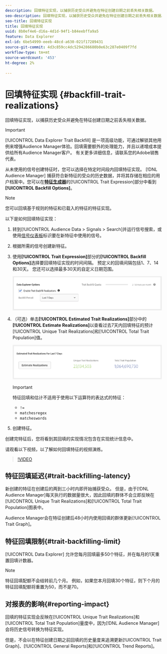 ```yaml
---
description: 回填特征实现，以捕获历史受众并避免在特征创建日期之前丢失相关数据。
seo-description: 回填特征实现，以捕获历史受众并避免在特征创建日期之前丢失相关数据。
seo-title: 回填特征实现
title: 回填特征实现
uuid: 8b0ef4e6-d16a-4d1d-94f1-b84eebffa9a5
feature: Data Explorer
exl-id: 6be54999-eeeb-48cd-a630-021f17289431
source-git-commit: 4d3c859cc4dc5294286680b0e63c287e0409f7fd
workflow-type: tm+mt
source-wordcount: '453'
ht-degree: 2%

---
```


# 回填特征实现 {#backfill-trait-realizations}

回填特征实现，以捕获历史受众并避免在特征创建日期之前丢失相关数据。

>[!IMPORTANT]
>
>[!UICONTROL Data Explorer Trait Backfill] 是一项高级功能，可通过解锁其他用例来增强Audience Manager体验。回填需要额外的处理能力，并且以递增成本提供给所有Audience Manager客户。 有关更多详细信息，请联系您的Adobe销售代表。

从未使用的信号创建特征时，您可以选择在特定时间段内回填特征实现。 [!DNL Audience Manager] 捕获符合新特征的受众的历史数据，并将其存储在相应的用户档案中。您可以在&#x200B;**[特征生成器](../../features/traits/about-trait-builder.md)**&#x200B;的[!UICONTROL Trait Expression]部分中看到&#x200B;**[!UICONTROL Backfill Options]**。

>[!NOTE]
>
>您可以回填基于规则的特征和已载入的特征的特征实现。

以下是如何回填特征实现：

1. 转到[!UICONTROL Audience Data > Signals > Search]并运行信号搜索，或使用[信号仪表板](../../features/data-explorer/data-explorer-signals-dashboard.md)标识要在新特征中使用的信号。
1. 根据所需的信号创建新特征。
1. 使用&#x200B;**[!UICONTROL Trait Expression]**&#x200B;部分的&#x200B;**[!UICONTROL Backfill Options]**&#x200B;选择要回填特征实现的时间间隔。 预定义的回填间隔包括1、7、14和30天。 您还可以选择最多30天的自定义日期范围。

   ![特征回填](assets/signals-trait-backfill.png)

1. （可选）单击&#x200B;**[!UICONTROL Estimated Trait Realizations]**&#x200B;部分中的&#x200B;**[!UICONTROL Estimate Realizations]**&#x200B;以查看过去7天内回填特征的预计[!UICONTROL Unique Trait Realizations]和[!UICONTROL Total Trait Population]值。

   ![估计 — 特征实现](assets/estimate-trait-realizations.png)

   >[!IMPORTANT]
   >
   >特征回填和估计不适用于使用以下运算符的表达式的特征：
   >    * `!=`
   >    * `matchesregex`
   >    * `matcheswords`

1. 创建特征。

创建完特征后，您将看到其回填的实现情况包含在实现统计信息中。

请观看以下视频，以了解如何回填特征的视频演练。

>[!VIDEO](https://video.tv.adobe.com/v/25169/)

## 特征回填延迟{#trait-backfilling-latency}

新创建的特征在创建后的两到三小时内即开始捕获受众。 但是，由于[!DNL Audience Manager]每天执行的数据量很大，因此回填的群体不会立即反映在[!UICONTROL Unique Trait Realizations]和[!UICONTROL Total Trait Population]图表中。

Audience Manager会在特征创建后48小时内使用回填的群体更新[!UICONTROL Trait Graph]。

## 特征回填限制{#trait-backfilling-limit}

[!UICONTROL Data Explorer] 允许您每月回填最多50个特征，并在每月的1天重置回填计数器。

>[!NOTE]
>
>特征回填配额不会结转前几个月。 例如，如果您本月回填30个特征，则下个月的特征回填配额将重置为50，而不是70。

## 对报表的影响{#reporting-impact}

回填的特征实现会反映在[!UICONTROL Unique Trait Realizations]和[!UICONTROL Total Trait Population]量度中，因为[!DNL Audience Manager]会将历史信号转换为特征实现。

但是，不会以在特征创建日期之前回填的历史量度来追溯更新[!UICONTROL Trait Graph]、[!UICONTROL General Reports]和[!UICONTROL Trend Reports]。
